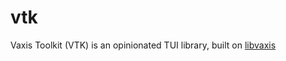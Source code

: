 # vtk

Vaxis Toolkit (VTK) is an opinionated TUI library, built on
[libvaxis](https://github.com/rockorager/libvaxis)
